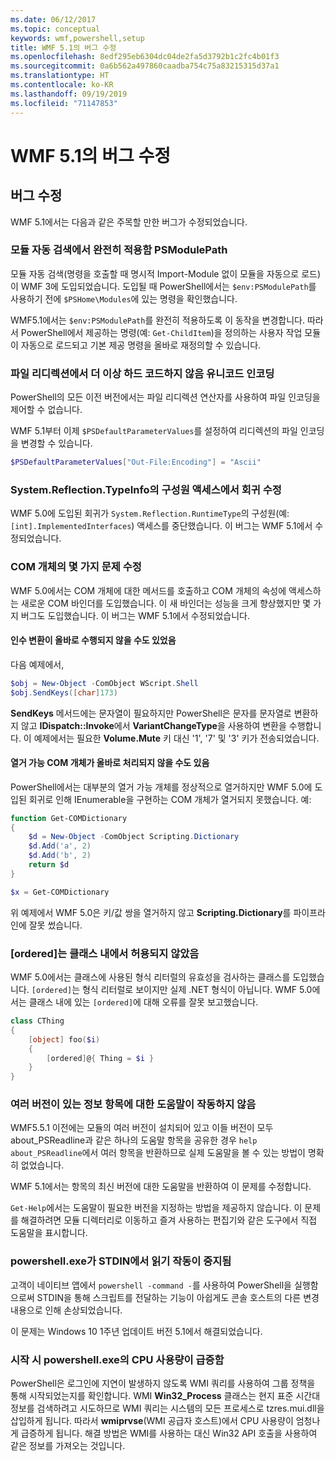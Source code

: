 ```yaml
---
ms.date: 06/12/2017
ms.topic: conceptual
keywords: wmf,powershell,setup
title: WMF 5.1의 버그 수정
ms.openlocfilehash: 8edf295eb6304dc04de2fa5d3792b1c2fc4b01f3
ms.sourcegitcommit: 0a6b562a497860caadba754c75a83215315d37a1
ms.translationtype: HT
ms.contentlocale: ko-KR
ms.lasthandoff: 09/19/2019
ms.locfileid: "71147853"
---
```

# <a name="bug-fixes-in-wmf-51"></a>WMF 5.1의 버그 수정

## <a name="bug-fixes"></a>버그 수정

WMF 5.1에서는 다음과 같은 주목할 만한 버그가 수정되었습니다.

### <a name="module-auto-discovery-fully-honors-psmodulepath"></a>모듈 자동 검색에서 완전히 적용함 PSModulePath

모듈 자동 검색(명령을 호출할 때 명시적 Import-Module 없이 모듈을 자동으로 로드)이 WMF 3에 도입되었습니다. 도입될 때 PowerShell에서는 `$env:PSModulePath`를 사용하기 전에 `$PSHome\Modules`에 있는 명령을 확인했습니다.

WMF5.1에서는 `$env:PSModulePath`를 완전히 적용하도록 이 동작을 변경합니다. 따라서 PowerShell에서 제공하는 명령(예: `Get-ChildItem`)을 정의하는 사용자 작업 모듈이 자동으로 로드되고 기본 제공 명령을 올바로 재정의할 수 있습니다.

### <a name="file-redirection-no-longer-hard-codes--encoding-unicode"></a>파일 리디렉션에서 더 이상 하드 코드하지 않음 유니코드 인코딩

PowerShell의 모든 이전 버전에서는 파일 리디렉션 연산자를 사용하여 파일 인코딩을 제어할 수 없습니다.

WMF 5.1부터 이제 `$PSDefaultParameterValues`를 설정하여 리디렉션의 파일 인코딩을 변경할 수 있습니다.

```powershell
$PSDefaultParameterValues["Out-File:Encoding"] = "Ascii"
```

### <a name="fixed-a-regression-in-accessing-members-of-systemreflectiontypeinfo"></a>System.Reflection.TypeInfo의 구성원 액세스에서 회귀 수정

WMF 5.0에 도입된 회귀가 `System.Reflection.RuntimeType`의 구성원(예: `[int].ImplementedInterfaces`) 액세스를 중단했습니다. 이 버그는 WMF 5.1에서 수정되었습니다.

### <a name="fixed-some-issues-with-com-objects"></a>COM 개체의 몇 가지 문제 수정

WMF 5.0에서는 COM 개체에 대한 메서드를 호출하고 COM 개체의 속성에 액세스하는 새로운 COM 바인더를 도입했습니다. 이 새 바인더는 성능을 크게 향상했지만 몇 가지 버그도 도입했습니다. 이 버그는 WMF 5.1에서 수정되었습니다.

#### <a name="argument-conversions-were-not-always-performed-correctly"></a>인수 변환이 올바로 수행되지 않을 수도 있었음

다음 예제에서,

```powershell
$obj = New-Object -ComObject WScript.Shell
$obj.SendKeys([char]173)
```

**SendKeys** 메서드에는 문자열이 필요하지만 PowerShell은 문자를 문자열로 변환하지 않고 **IDispatch::Invoke**에서 **VariantChangeType**을 사용하여 변환을 수행합니다. 이 예제에서는 필요한 **Volume.Mute** 키 대신 '1', '7' 및 '3' 키가 전송되었습니다.

#### <a name="enumerable-com-objects-not-always-handled-correctly"></a>열거 가능 COM 개체가 올바로 처리되지 않을 수도 있음

PowerShell에서는 대부분의 열거 가능 개체를 정상적으로 열거하지만 WMF 5.0에 도입된 회귀로 인해 IEnumerable을 구현하는 COM 개체가 열거되지 못했습니다. 예:

```powershell
function Get-COMDictionary
{
    $d = New-Object -ComObject Scripting.Dictionary
    $d.Add('a', 2)
    $d.Add('b', 2)
    return $d
}

$x = Get-COMDictionary
```

위 예제에서 WMF 5.0은 키/값 쌍을 열거하지 않고 **Scripting.Dictionary**를 파이프라인에 잘못 썼습니다.

### <a name="ordered-was-not-allowed-inside-classes"></a>[ordered]는 클래스 내에서 허용되지 않았음

WMF 5.0에서는 클래스에 사용된 형식 리터럴의 유효성을 검사하는 클래스를 도입했습니다. `[ordered]`는 형식 리터럴로 보이지만 실제 .NET 형식이 아닙니다. WMF 5.0에서는 클래스 내에 있는 `[ordered]`에 대해 오류를 잘못 보고했습니다.

```powershell
class CThing
{
    [object] foo($i)
    {
        [ordered]@{ Thing = $i }
    }
}
```

### <a name="help-on-about-topics-with-multiple-versions-does-not-work"></a>여러 버전이 있는 정보 항목에 대한 도움말이 작동하지 않음

WMF5.5.1 이전에는 모듈의 여러 버전이 설치되어 있고 이들 버전이 모두 about_PSReadline과 같은 하나의 도움말 항목을 공유한 경우 `help about_PSReadline`에서 여러 항목을 반환하므로 실제 도움말을 볼 수 있는 방법이 명확히 없었습니다.

WMF 5.1에서는 항목의 최신 버전에 대한 도움말을 반환하여 이 문제를 수정합니다.

`Get-Help`에서는 도움말이 필요한 버전을 지정하는 방법을 제공하지 않습니다. 이 문제를 해결하려면 모듈 디렉터리로 이동하고 즐겨 사용하는 편집기와 같은 도구에서 직접 도움말을 표시합니다.

### <a name="powershellexe-reading-from-stdin-stopped-working"></a>powershell.exe가 STDIN에서 읽기 작동이 중지됨

고객이 네이티브 앱에서 `powershell -command -`를 사용하여 PowerShell을 실행함으로써 STDIN을 통해 스크립트를 전달하는 기능이 아쉽게도 콘솔 호스트의 다른 변경 내용으로 인해 손상되었습니다.

이 문제는 Windows 10 1주년 업데이트 버전 5.1에서 해결되었습니다.

### <a name="powershellexe-creates-spike-in-cpu-usage-on-startup"></a>시작 시 powershell.exe의 CPU 사용량이 급증함

PowerShell은 로그인에 지연이 발생하지 않도록 WMI 쿼리를 사용하여 그룹 정책을 통해 시작되었는지를 확인합니다. WMI **Win32_Process** 클래스는 현지 표준 시간대 정보를 검색하려고 시도하므로 WMI 쿼리는 시스템의 모든 프로세스로 tzres.mui.dll을 삽입하게 됩니다. 따라서 **wmiprvse**(WMI 공급자 호스트)에서 CPU 사용량이 엄청나게 급증하게 됩니다. 해결 방법은 WMI를 사용하는 대신 Win32 API 호출을 사용하여 같은 정보를 가져오는 것입니다.
